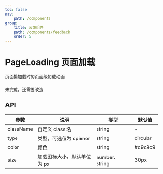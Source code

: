 ```yaml
---
toc: false
nav:
    path: /components
group:
    title: 反馈组件
    path: /components/feedback
    order: 5
---
```


# PageLoading 页面加载

页面懒加载时的页面级加载动画

###

未完成，还需要改造

## API

| 参数      | 说明                        | 类型            | 默认值   |
| --------- | --------------------------- | --------------- | -------- |
| className | 自定义 class 名             | string          | -        |
| type      | 类型，可选值为 spinner      | string          | circular |
| color     | 颜色                        | string          | #c9c9c9  |
| size      | 加载图标大小，默认单位为 px | number、 string | 30px     |
